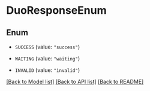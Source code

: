# DuoResponseEnum

## Enum


* `SUCCESS` (value: `"success"`)

* `WAITING` (value: `"waiting"`)

* `INVALID` (value: `"invalid"`)


[[Back to Model list]](../README.md#documentation-for-models) [[Back to API list]](../README.md#documentation-for-api-endpoints) [[Back to README]](../README.md)


